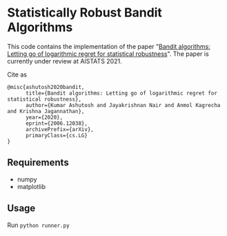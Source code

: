 # Statistically Robust Bandit Algorithms

This code contains the implementation of the paper "[Bandit algorithms: Letting go of logarithmic regret
for statistical robustness](https://arxiv.org/abs/2006.12038)". The paper is currently under review at AISTATS 2021.

Cite as
```
@misc{ashutosh2020bandit,
      title={Bandit algorithms: Letting go of logarithmic regret for statistical robustness},
      author={Kumar Ashutosh and Jayakrishnan Nair and Anmol Kagrecha and Krishna Jagannathan},
      year={2020},
      eprint={2006.12038},
      archivePrefix={arXiv},
      primaryClass={cs.LG}
}
```

## Requirements
* numpy
* matplotlib

## Usage

Run `python runner.py`
